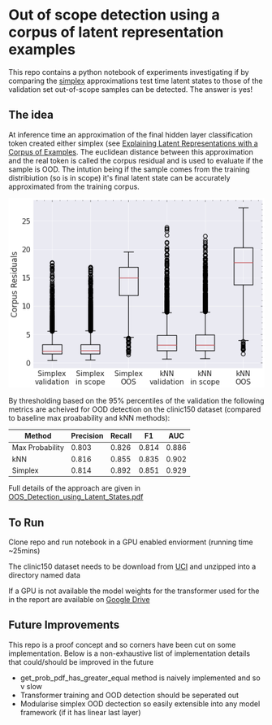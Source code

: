 # Out of scope detection using a corpus of latent representation examples

This repo contains a python notebook of experiments investigating if by comparing the [simplex](https://proceedings.neurips.cc/paper/2021/file/65658fde58ab3c2b6e5132a39fae7cb9-Paper.pdf) approximations test time latent states to those of the validation set out-of-scope samples can be detected. The answer is yes!

## The idea

At inference time an approximation of the final hidden layer classification token created either simplex (see [Explaining Latent Representations with a Corpus of Examples](https://arxiv.org/abs/2110.15355). The euclidean distance between this approximation and the real token is called the corpus residual and is used to evaluate if the sample is OOD. The intution being if the sample comes from the training distribiution (so is in scope) it's final latent state can be accurately approximated from the training corpus.

![alt text](https://github.com/simonEllershaw/latent_variable_OOD/blob/main/figures/corpus_residuals.png)

By thresholding based on the 95% percentiles of the validation the following metrics are acheived for OOD detection on the clinic150 dataset (compared to baseline max proabability and kNN methods):

| Method          | Precision | Recall | F1    | AUC   |
|-----------------|-----------|--------|-------|-------|
| Max Probability | 0.803     | 0.826  | 0.814 | 0.886 |
| kNN             | 0.816     | 0.855  | 0.835 | 0.902 |
| Simplex         | 0.814     | 0.892  | 0.851 | 0.929 |

Full details of the approach are given in [OOS_Detection_using_Latent_States.pdf](https://github.com/simonEllershaw/latent_variable_OOD/blob/main/OOS_Detection_using_Latent_States.pdf)

## To Run

Clone repo and run notebook in a GPU enabled enviorment (running time ~25mins)

The clinic150 dataset needs to be download from [UCI](https://archive.ics.uci.edu/ml/datasets/CLINC150) and unzipped into a directory named data

If a GPU is not available the model weights for the transformer used for the in the report are available on [Google Drive](https://drive.google.com/file/d/1zO8r-P6CERgfr2f3eyawuhatArsuihU8/view?usp=sharing)

## Future Improvements
This repo is a proof concept and so corners have been cut on some implementation. Below is a non-exhaustive list of implementation details that could/should be improved in the future
- get_prob_pdf_has_greater_equal method is naively implemented and so v slow
- Transformer training and OOD detection should be seperated out
- Modularise simplex OOD dectection so easily extensible into any model framework (if it has linear last layer)
